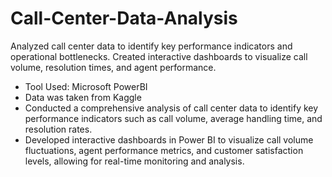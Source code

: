# Call-Center-Data-Analysis
Analyzed call center data to identify key performance indicators and operational bottlenecks. Created interactive dashboards to visualize call volume, resolution times, and agent performance.

* Tool Used: Microsoft PowerBI
* Data was taken from Kaggle
* Conducted a comprehensive analysis of call center data to identify key performance indicators such as call volume, average handling time, and resolution rates.
* Developed interactive dashboards in Power BI to visualize call volume fluctuations, agent performance metrics, and customer satisfaction levels, allowing for real-time monitoring and analysis.

